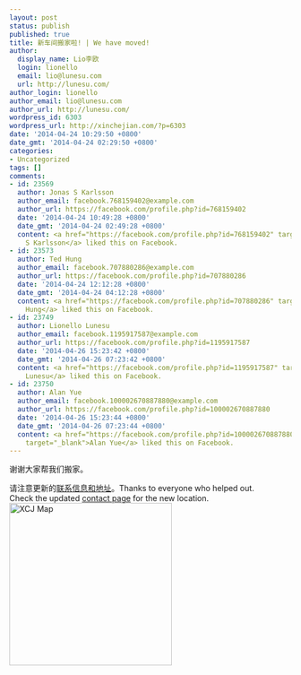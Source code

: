 ```yaml
---
layout: post
status: publish
published: true
title: 新车间搬家啦! | We have moved!
author:
  display_name: Lio李欧
  login: lionello
  email: lio@lunesu.com
  url: http://lunesu.com/
author_login: lionello
author_email: lio@lunesu.com
author_url: http://lunesu.com/
wordpress_id: 6303
wordpress_url: http://xinchejian.com/?p=6303
date: '2014-04-24 10:29:50 +0800'
date_gmt: '2014-04-24 02:29:50 +0800'
categories:
- Uncategorized
tags: []
comments:
- id: 23569
  author: Jonas S Karlsson
  author_email: facebook.768159402@example.com
  author_url: https://facebook.com/profile.php?id=768159402
  date: '2014-04-24 10:49:28 +0800'
  date_gmt: '2014-04-24 02:49:28 +0800'
  content: <a href="https://facebook.com/profile.php?id=768159402" target="_blank">Jonas
    S Karlsson</a> liked this on Facebook.
- id: 23573
  author: Ted Hung
  author_email: facebook.707880286@example.com
  author_url: https://facebook.com/profile.php?id=707880286
  date: '2014-04-24 12:12:28 +0800'
  date_gmt: '2014-04-24 04:12:28 +0800'
  content: <a href="https://facebook.com/profile.php?id=707880286" target="_blank">Ted
    Hung</a> liked this on Facebook.
- id: 23749
  author: Lionello Lunesu
  author_email: facebook.1195917587@example.com
  author_url: https://facebook.com/profile.php?id=1195917587
  date: '2014-04-26 15:23:42 +0800'
  date_gmt: '2014-04-26 07:23:42 +0800'
  content: <a href="https://facebook.com/profile.php?id=1195917587" target="_blank">Lionello
    Lunesu</a> liked this on Facebook.
- id: 23750
  author: Alan Yue
  author_email: facebook.100002670887880@example.com
  author_url: https://facebook.com/profile.php?id=100002670887880
  date: '2014-04-26 15:23:44 +0800'
  date_gmt: '2014-04-26 07:23:44 +0800'
  content: <a href="https://facebook.com/profile.php?id=100002670887880"
    target="_blank">Alan Yue</a> liked this on Facebook.
---
```

<p><!--:zh-->谢谢大家帮我们搬家。</p>
<p>请注意更新的<a href="http://xinchejian.com/contact-us/" title="Contact Us | 联系我们">联系信息和地址</a>。<!--:--><!--:en-->Thanks to everyone who helped out.<br />
Check the updated <a href="http://xinchejian.com/contact-us/" title="Contact Us | 联系我们">contact page</a> for the new location.<br />
<a href="http://xinchejian.com/wp-content/uploads/2014/04/Foto.jpg"><img src="http://xinchejian.com/wp-content/uploads/2014/04/Foto-290x290.jpg" alt="XCJ Map" width="290" height="290" class="aligncenter size-thumbnail wp-image-6309" /></a><!--:--></p>
